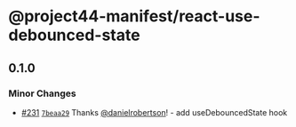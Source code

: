 # @project44-manifest/react-use-debounced-state

## 0.1.0

### Minor Changes

- [#231](https://github.com/project44/manifest/pull/231)
  [`7beaa29`](https://github.com/project44/manifest/commit/7beaa297364a143ae8cd3f951b503d52203d8ed6)
  Thanks [@danielrobertson](https://github.com/danielrobertson)! - add useDebouncedState hook
